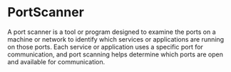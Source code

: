 # PortScanner
A port scanner is a tool or program designed to examine the ports on a machine or network to identify which services or applications are running on those ports. Each service or application uses a specific port for communication, and port scanning helps determine which ports are open and available for communication.
